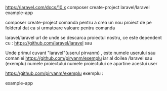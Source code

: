 https://laravel.com/docs/10.x
composer create-project laravel/laravel example-app

composer create-project 
comanda pentru a crea un nou proiect de pe folderul dat ca si urmatoare valoare pentru comanda 


 laravel/laravel
url de unde se descarca proiectul nostru, ce este dependent cu :
https://github.com/laravel/laravel sau 


Unde primul cuvant "laravel"(userul pirvanm) , este numele userului sau comaniei 
https://github.com/pirvanm/exemplu
 iar al doilea /laravel  sau (exemplu) numele proiectului numele proiectului ce apartine acestui user

https://github.com/pirvanm/exemplu
 exemplu :

 example-app